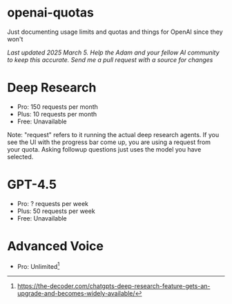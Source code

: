 # openai-quotas
Just documenting usage limits and quotas and things for OpenAI since they won't

_Last updated 2025 March 5. Help the Adam and your fellow AI community to keep this accurate. Send me a pull request with a source for changes_

# Deep Research
- Pro: 150 requests per month
- Plus: 10 requests per month
- Free: Unavailable

Note: "request" refers to it running the actual deep research agents. If you see the UI with the progress bar come up, you are using a request from your quota. Asking followup questions just uses the model you have selected.

# GPT-4.5
- Pro: ? requests per week
- Plus: 50 requests per week
- Free: Unavailable

# Advanced Voice
- Pro: Unlimited[^1]

[^1]: https://the-decoder.com/chatgpts-deep-research-feature-gets-an-upgrade-and-becomes-widely-available/

